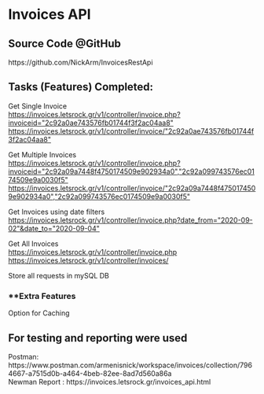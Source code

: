 # Invoices API

<h2>Source Code @GitHub</h2>
https://github.com/NickArm/InvoicesRestApi


<h2>Tasks (Features) Completed:</h2>

Get Single Invoice </br>
<https://invoices.letsrock.gr/v1/controller/invoice.php?invoiceid="2c92a0ae743576fb01744f3f2ac04aa8">
<https://invoices.letsrock.gr/v1/controller/invoice/"2c92a0ae743576fb01744f3f2ac04aa8">

Get Multiple Invoices</br>
<https://invoices.letsrock.gr/v1/controller/invoice.php?invoiceid="2c92a09a7448f4750174509e902934a0","2c92a099743576ec0174509e9a0030f5">
<https://invoices.letsrock.gr/v1/controller/invoice/"2c92a09a7448f4750174509e902934a0","2c92a099743576ec0174509e9a0030f5">


Get Invoices using date filters</br>
<https://invoices.letsrock.gr/v1/controller/invoice.php?date_from="2020-09-02"&date_to="2020-09-04">



Get All Invoices</br>
<https://invoices.letsrock.gr/v1/controller/invoice.php>
<https://invoices.letsrock.gr/v1/controller/invoices/>

Store all requests in mySQL DB



<h3>**Extra Features</h3>
Option for Caching 


<h2>For testing and reporting were used</h2>
Postman:  https://www.postman.com/armenisnick/workspace/invoices/collection/7964667-a7515d0b-a464-4beb-82ee-8ad7d560a86a </br>
Newman Report : https://invoices.letsrock.gr/invoices_api.html
